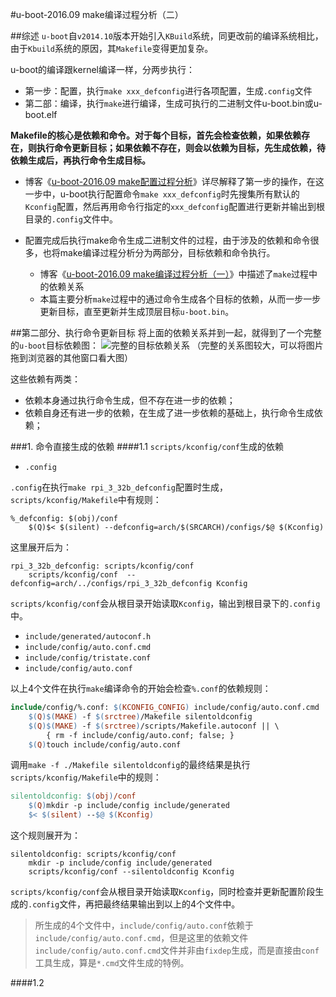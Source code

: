 #u-boot-2016.09 make编译过程分析（二）

##综述
`u-boot`自`v2014.10`版本开始引入`KBuild`系统，同更改前的编译系统相比，由于`Kbuild`系统的原因，其`Makefile`变得更加复杂。

u-boot的编译跟kernel编译一样，分两步执行：

+ 第一步：配置，执行`make xxx_defconfig`进行各项配置，生成`.config`文件
+ 第二部：编译，执行`make`进行编译，生成可执行的二进制文件u-boot.bin或u-boot.elf

**Makefile的核心是依赖和命令。对于每个目标，首先会检查依赖，如果依赖存在，则执行命令更新目标；如果依赖不存在，则会以依赖为目标，先生成依赖，待依赖生成后，再执行命令生成目标。**

+ 博客《[u-boot-2016.09 make配置过程分析](http://blog.csdn.net/guyongqiangx/article/details/52558087 "u-boot-2016.09 make配置过程分析")》详尽解释了第一步的操作，在这一步中，u-boot执行配置命令`make xxx_defconfig`时先搜集所有默认的`Kconfig`配置，然后再用命令行指定的`xxx_defconfig`配置进行更新并输出到根目录的`.config`文件中。

+ 配置完成后执行make命令生成二进制文件的过程，由于涉及的依赖和命令很多，也将make编译过程分析分为两部分，目标依赖和命令执行。
    + 博客《[u-boot-2016.09 make编译过程分析（一）](http://blog.csdn.net/guyongqiangx/article/details/52565493 "u-boot-2016.09 make编译过程分析（一）")》中描述了`make`过程中的依赖关系
    + 本篇主要分析`make`过程中的通过命令生成各个目标的依赖，从而一步一步更新目标，直至更新并生成顶层目标`u-boot.bin`。

##第二部分、执行命令更新目标
将上面的依赖关系并到一起，就得到了一个完整的`u-boot`目标依赖图：
![完整的目标依赖关系](http://img.blog.csdn.net/20160917232812279)
（完整的关系图较大，可以将图片拖到浏览器的其他窗口看大图）

这些依赖有两类：

+ 依赖本身通过执行命令生成，但不存在进一步的依赖；
+ 依赖自身还有进一步的依赖，在生成了进一步依赖的基础上，执行命令生成依赖；

###1. 命令直接生成的依赖
####1.1 `scripts/kconfig/conf`生成的依赖
+ `.config`

`.config`在执行`make rpi_3_32b_defconfig`配置时生成，`scripts/kconfig/Makefile`中有规则：
```
%_defconfig: $(obj)/conf
    $(Q)$< $(silent) --defconfig=arch/$(SRCARCH)/configs/$@ $(Kconfig)
```
这里展开后为：
```
rpi_3_32b_defconfig: scripts/kconfig/conf
    scripts/kconfig/conf  --defconfig=arch/../configs/rpi_3_32b_defconfig Kconfig
```
`scripts/kconfig/conf`会从根目录开始读取`Kconfig`，输出到根目录下的`.config`中。

+ `include/generated/autoconf.h`
+ `include/config/auto.conf.cmd`
+ `include/config/tristate.conf`
+ `include/config/auto.conf`

以上4个文件在执行`make`编译命令的开始会检查`%.conf`的依赖规则：
```makefile
include/config/%.conf: $(KCONFIG_CONFIG) include/config/auto.conf.cmd
    $(Q)$(MAKE) -f $(srctree)/Makefile silentoldconfig
    $(Q)$(MAKE) -f $(srctree)/scripts/Makefile.autoconf || \
        { rm -f include/config/auto.conf; false; }
    $(Q)touch include/config/auto.conf
```
调用`make -f ./Makefile silentoldconfig`的最终结果是执行`scripts/kconfig/Makefile`中的规则：
```makefile
silentoldconfig: $(obj)/conf
    $(Q)mkdir -p include/config include/generated
    $< $(silent) --$@ $(Kconfig)
```
这个规则展开为：
```
silentoldconfig: scripts/kconfig/conf
    mkdir -p include/config include/generated
    scripts/kconfig/conf --silentoldconfig Kconfig
```
`scripts/kconfig/conf`会从根目录开始读取`Kconfig`，同时检查并更新配置阶段生成的`.config`文件，再把最终结果输出到以上的4个文件中。

>所生成的4个文件中，`include/config/auto.conf`依赖于`include/config/auto.conf.cmd`，但是这里的依赖文件`include/config/auto.conf.cmd`文件并非由`fixdep`生成，而是直接由`conf`工具生成，算是`*.cmd`文件生成的特例。

####1.2 